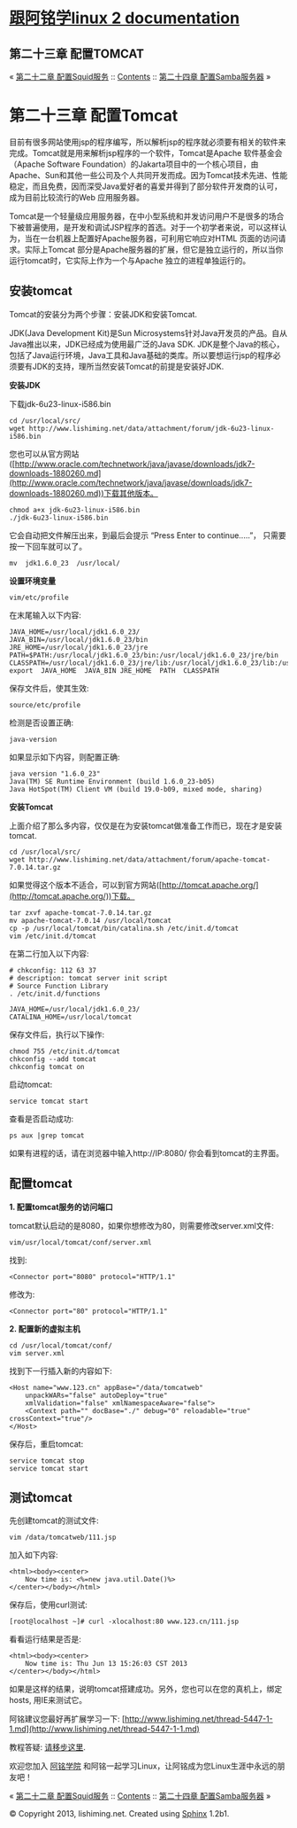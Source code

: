 # [跟阿铭学linux 2 documentation](index.md)

## 第二十三章 配置TOMCAT

«  [第二十二章 配置Squid服务](chapter22.md)   ::   [Contents](index.md)   ::   [第二十四章 配置Samba服务器](chapter24.md)  »

# 第二十三章 配置Tomcat

目前有很多网站使用jsp的程序编写，所以解析jsp的程序就必须要有相关的软件来完成。Tomcat就是用来解析jsp程序的一个软件，Tomcat是Apache 软件基金会（Apache Software Foundation）的Jakarta项目中的一个核心项目，由Apache、Sun和其他一些公司及个人共同开发而成。因为Tomcat技术先进、性能稳定，而且免费，因而深受Java爱好者的喜爱并得到了部分软件开发商的认可，成为目前比较流行的Web 应用服务器。

Tomcat是一个轻量级应用服务器，在中小型系统和并发访问用户不是很多的场合下被普遍使用，是开发和调试JSP程序的首选。对于一个初学者来说，可以这样认为，当在一台机器上配置好Apache服务器，可利用它响应对HTML 页面的访问请求。实际上Tomcat 部分是Apache服务器的扩展，但它是独立运行的，所以当你运行tomcat时，它实际上作为一个与Apache 独立的进程单独运行的。

## 安装tomcat

Tomcat的安装分为两个步骤：安装JDK和安装Tomcat.

JDK(Java Development Kit)是Sun Microsystems针对Java开发员的产品。自从Java推出以来，JDK已经成为使用最广泛的Java SDK. JDK是整个Java的核心，包括了Java运行环境，Java工具和Java基础的类库。所以要想运行jsp的程序必须要有JDK的支持，理所当然安装Tomcat的前提是安装好JDK.

**安装JDK**

下载jdk-6u23-linux-i586.bin

    cd /usr/local/src/
    wget http://www.lishiming.net/data/attachment/forum/jdk-6u23-linux-i586.bin

您也可以从官方网站([http://www.oracle.com/technetwork/java/javase/downloads/jdk7-downloads-1880260.md](http://www.oracle.com/technetwork/java/javase/downloads/jdk7-downloads-1880260.md))下载其他版本。

    chmod a+x jdk-6u23-linux-i586.bin
    ./jdk-6u23-linux-i586.bin

它会自动把文件解压出来，到最后会提示 “Press Enter to continue.....”， 只需要按一下回车就可以了。

    mv  jdk1.6.0_23  /usr/local/

**设置环境变量**

    vim/etc/profile

在末尾输入以下内容:

    JAVA_HOME=/usr/local/jdk1.6.0_23/
    JAVA_BIN=/usr/local/jdk1.6.0_23/bin
    JRE_HOME=/usr/local/jdk1.6.0_23/jre
    PATH=$PATH:/usr/local/jdk1.6.0_23/bin:/usr/local/jdk1.6.0_23/jre/bin
    CLASSPATH=/usr/local/jdk1.6.0_23/jre/lib:/usr/local/jdk1.6.0_23/lib:/usr/local/jdk1.6.0_23/jre/lib/charsets.jar
    export  JAVA_HOME  JAVA_BIN JRE_HOME  PATH  CLASSPATH

保存文件后，使其生效:

    source/etc/profile

检测是否设置正确:

    java-version

如果显示如下内容，则配置正确:

    java version "1.6.0_23"
    Java(TM) SE Runtime Environment (build 1.6.0_23-b05)
    Java HotSpot(TM) Client VM (build 19.0-b09, mixed mode, sharing)

**安装Tomcat**

上面介绍了那么多内容，仅仅是在为安装tomcat做准备工作而已，现在才是安装tomcat.

    cd /usr/local/src/
    wget http://www.lishiming.net/data/attachment/forum/apache-tomcat-7.0.14.tar.gz

如果觉得这个版本不适合，可以到官方网站([http://tomcat.apache.org/](http://tomcat.apache.org/))下载。

    tar zxvf apache-tomcat-7.0.14.tar.gz
    mv apache-tomcat-7.0.14 /usr/local/tomcat
    cp -p /usr/local/tomcat/bin/catalina.sh /etc/init.d/tomcat
    vim /etc/init.d/tomcat

在第二行加入以下内容:

    # chkconfig: 112 63 37
    # description: tomcat server init script
    # Source Function Library
    . /etc/init.d/functions

    JAVA_HOME=/usr/local/jdk1.6.0_23/
    CATALINA_HOME=/usr/local/tomcat

保存文件后，执行以下操作:

    chmod 755 /etc/init.d/tomcat
    chkconfig --add tomcat
    chkconfig tomcat on

启动tomcat:

    service tomcat start

查看是否启动成功:

    ps aux |grep tomcat

如果有进程的话，请在浏览器中输入http://IP:8080/ 你会看到tomcat的主界面。

## 配置tomcat

**1. 配置tomcat服务的访问端口**

tomcat默认启动的是8080，如果你想修改为80，则需要修改server.xml文件:

    vim/usr/local/tomcat/conf/server.xml

找到:

    <Connector port="8080" protocol="HTTP/1.1"

修改为:

    <Connector port="80" protocol="HTTP/1.1"

**2. 配置新的虚拟主机**

    cd /usr/local/tomcat/conf/
    vim server.xml

找到</Host>下一行插入新的<Host>内容如下:

    <Host name="www.123.cn" appBase="/data/tomcatweb"
        unpackWARs="false" autoDeploy="true"
        xmlValidation="false" xmlNamespaceAware="false">
        <Context path="" docBase="./" debug="0" reloadable="true" crossContext="true"/>
    </Host>

保存后，重启tomcat:

    service tomcat stop
    service tomcat start

## 测试tomcat

先创建tomcat的测试文件:

    vim /data/tomcatweb/111.jsp

加入如下内容:

    <html><body><center>
        Now time is: <%=new java.util.Date()%>
    </center></body></html>

保存后，使用curl测试:

    [root@localhost ~]# curl -xlocalhost:80 www.123.cn/111.jsp

看看运行结果是否是:

    <html><body><center>
        Now time is: Thu Jun 13 15:26:03 CST 2013
    </center></body></html>

如果是这样的结果，说明tomcat搭建成功。另外，您也可以在您的真机上，绑定hosts, 用IE来测试它。

阿铭建议您最好再扩展学习一下: [http://www.lishiming.net/thread-5447-1-1.md](http://www.lishiming.net/thread-5447-1-1.md)

教程答疑: [请移步这里](http://www.lishiming.net/forum-40-1.md).

欢迎您加入 [阿铭学院](http://www.aminglinux.com/) 和阿铭一起学习Linux，让阿铭成为您Linux生涯中永远的朋友吧！

«  [第二十二章 配置Squid服务](chapter22.md)   ::   [Contents](index.md)   ::   [第二十四章 配置Samba服务器](chapter24.md)  »

© Copyright 2013, lishiming.net. Created using [Sphinx](http://sphinx-doc.org/) 1.2b1.
